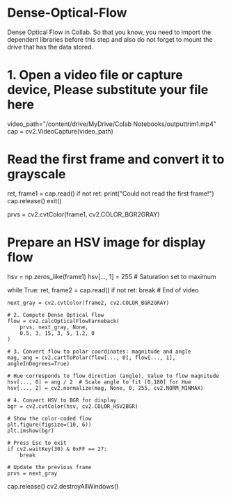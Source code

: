 # Dense-Optical-Flow
Dense Optical Flow in Collab. So that you know, you need to import the dependent libraries before this step and also do not forget to mount the drive that has the data stored.

# 1. Open a video file or capture device, Please substitute your file here
video_path="/content/drive/MyDrive/Colab Notebooks/outputtrim1.mp4"
cap = cv2.VideoCapture(video_path)

# Read the first frame and convert it to grayscale
ret, frame1 = cap.read()
if not ret:
    print("Could not read the first frame!")
    cap.release()
    exit()

prvs = cv2.cvtColor(frame1, cv2.COLOR_BGR2GRAY)

# Prepare an HSV image for display flow
hsv = np.zeros_like(frame1)
hsv[..., 1] = 255  # Saturation set to maximum

while True:
    ret, frame2 = cap.read()
    if not ret:
        break  # End of video

    next_gray = cv2.cvtColor(frame2, cv2.COLOR_BGR2GRAY)

    # 2. Compute Dense Optical Flow
    flow = cv2.calcOpticalFlowFarneback(
        prvs, next_gray, None,
        0.5, 3, 15, 3, 5, 1.2, 0
    )

    # 3. Convert flow to polar coordinates: magnitude and angle
    mag, ang = cv2.cartToPolar(flow[..., 0], flow[..., 1], angleInDegrees=True)

    # Hue corresponds to flow direction (angle), Value to flow magnitude
    hsv[..., 0] = ang / 2  # Scale angle to fit [0,180] for Hue
    hsv[..., 2] = cv2.normalize(mag, None, 0, 255, cv2.NORM_MINMAX)

    # 4. Convert HSV to BGR for display
    bgr = cv2.cvtColor(hsv, cv2.COLOR_HSV2BGR)

    # Show the color-coded flow
    plt.figure(figsize=(10, 6))
    plt.imshow(bgr)

    # Press Esc to exit
    if cv2.waitKey(30) & 0xFF == 27:
        break

    # Update the previous frame
    prvs = next_gray

cap.release()
cv2.destroyAllWindows()

